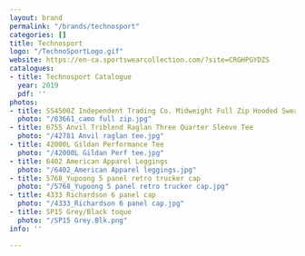 ```yaml
---
layout: brand
permalink: "/brands/technosport"
categories: []
title: Technosport
logo: "/TechnoSportLogo.gif"
website: https://en-ca.sportswearcollection.com/?site=CRGHPGYDZS
catalogues:
- title: Technosport Catalogue
  year: 2019
  pdf: ''
photos:
- title: SS4500Z Independent Trading Co. Midweight Full Zip Hooded Sweatshirt
  photo: "/83661_camo full zip.jpg"
- title: 6755 Anvil Triblend Raglan Three Quarter Sleeve Tee
  photo: "/42781 Anvil raglan tee.jpg"
- title: 42000L Gildan Performance Tee
  photo: "/42000L Gildan Perf tee.jpg"
- title: 6402 American Apparel Leggings
  photo: "/6402_American Apparel leggings.jpg"
- title: 5768_Yupoong 5 panel retro trucker cap
  photo: "/5768_Yupoong 5 panel retro trucker cap.jpg"
- title: 4333 Richardson 6 panel cap
  photo: "/4333_Richardson 6 panel cap.jpg"
- title: SP15 Grey/Black toque
  photo: "/SP15 Grey.Blk.png"
info: ''

---
```

